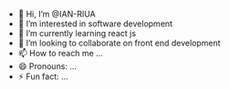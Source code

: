 - 👋 Hi, I’m @IAN-RIUA
- 👀 I’m interested in software development
- 🌱 I’m currently learning react js
- 💞️ I’m looking to collaborate on front end development
- 📫 How to reach me ...
- 😄 Pronouns: ...
- ⚡ Fun fact: ...

<!---
IAN-RIUA/IAN-RIUA is a ✨ special ✨ repository because its `README.md` (this file) appears on your GitHub profile.
You can click the Preview link to take a look at your changes.
--->
